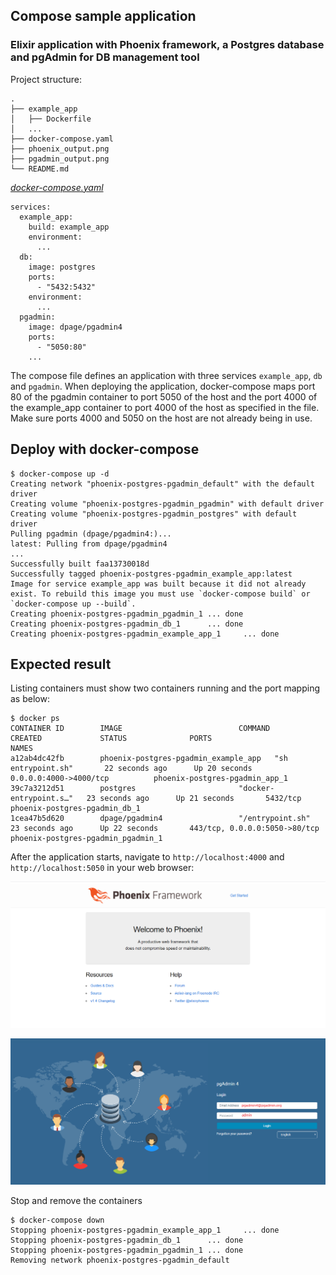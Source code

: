 ## Compose sample application
### Elixir application with Phoenix framework, a Postgres database and pgAdmin for DB management tool

Project structure:
```
.
├── example_app
│   ├── Dockerfile
│   ...
├── docker-compose.yaml
├── phoenix_output.png
├── pgadmin_output.png
└── README.md
```

[_docker-compose.yaml_](docker-compose.yaml)
```
services:
  example_app:
    build: example_app
    environment:
      ...
  db:
    image: postgres
    ports: 
      - "5432:5432" 
    environment: 
      ...
  pgadmin:
    image: dpage/pgadmin4 
    ports: 
      - "5050:80" 
    ...
```
The compose file defines an application with three services `example_app`, `db` and `pgadmin`.
When deploying the application, docker-compose maps port 80 of the pgadmin container to port 5050 of the host and the port 4000 of the example_app container to port 4000 of the host as specified in the file.
Make sure ports 4000 and 5050 on the host are not already being in use.

## Deploy with docker-compose

```
$ docker-compose up -d
Creating network "phoenix-postgres-pgadmin_default" with the default driver
Creating volume "phoenix-postgres-pgadmin_pgadmin" with default driver
Creating volume "phoenix-postgres-pgadmin_postgres" with default driver
Pulling pgadmin (dpage/pgadmin4:)...
latest: Pulling from dpage/pgadmin4
...
Successfully built faa13730018d
Successfully tagged phoenix-postgres-pgadmin_example_app:latest
Image for service example_app was built because it did not already exist. To rebuild this image you must use `docker-compose build` or `docker-compose up --build`.
Creating phoenix-postgres-pgadmin_pgadmin_1 ... done
Creating phoenix-postgres-pgadmin_db_1      ... done
Creating phoenix-postgres-pgadmin_example_app_1     ... done
```

## Expected result

Listing containers must show two containers running and the port mapping as below:
```
$ docker ps
CONTAINER ID        IMAGE                          COMMAND                  CREATED             STATUS              PORTS                           NAMES
a12ab4dc42fb        phoenix-postgres-pgadmin_example_app   "sh entrypoint.sh"       22 seconds ago      Up 20 seconds       0.0.0.0:4000->4000/tcp          phoenix-postgres-pgadmin_app_1
39c7a3212d51        postgres                       "docker-entrypoint.s…"   23 seconds ago      Up 21 seconds       5432/tcp                        phoenix-postgres-pgadmin_db_1
1cea47b5d620        dpage/pgadmin4                 "/entrypoint.sh"         23 seconds ago      Up 22 seconds       443/tcp, 0.0.0.0:5050->80/tcp   phoenix-postgres-pgadmin_pgadmin_1
```

After the application starts, navigate to `http://localhost:4000` and `http://localhost:5050` in your web browser:

![page](phoenix_output.png)

![page](pgadmin_output.png)

Stop and remove the containers
```
$ docker-compose down
Stopping phoenix-postgres-pgadmin_example_app_1     ... done
Stopping phoenix-postgres-pgadmin_db_1      ... done
Stopping phoenix-postgres-pgadmin_pgadmin_1 ... done
Removing network phoenix-postgres-pgadmin_default
```